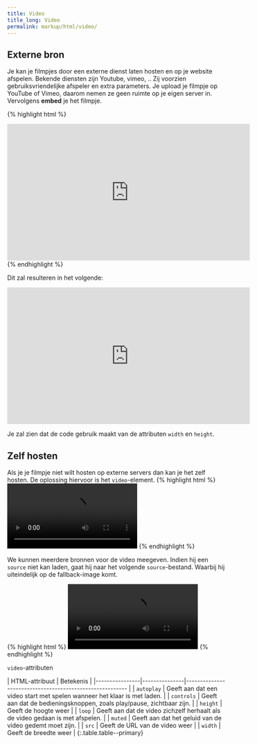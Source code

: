 ```yaml
---
title: Video
title_long: Video
permalink: markup/html/video/
---
```


Externe bron
--------------------------

Je kan je filmpjes door een externe dienst laten hosten en op je website afspelen. Bekende diensten zijn Youtube, vimeo, ..
Zij voorzien gebruiksvriendelijke afspeler en extra parameters.
Je upload je filmpje op YouTube of Vimeo, daarom nemen ze geen ruimte op je eigen server in. Vervolgens **embed** je het filmpje.

{% highlight html %}
<iframe width="560" height="315" src="https://www.youtube.com/embed/JAM3OjMTuNc?rel=0" frameborder="0" allow="autoplay; encrypted-media" allowfullscreen></iframe>
{% endhighlight %}

Dit zal resulteren in het volgende:

<iframe width="560" height="315" src="https://www.youtube.com/embed/JAM3OjMTuNc?rel=0" frameborder="0" allow="autoplay; encrypted-media" allowfullscreen></iframe>

Je zal zien dat de code gebruik maakt van de attributen `width` en `height`.

Zelf hosten
------------

Als je je filmpje niet wilt hosten op externe servers dan kan je het zelf hosten. De oplossing hiervoor is het `video`-element.
{% highlight html %}
<video src="video.mp4" controls></video>
{% endhighlight %}

We kunnen meerdere bronnen voor de video meegeven. Indien hij een `source` niet kan laden, gaat hij naar het volgende `source`-bestand. Waarbij hij uiteindelijk op de fallback-image komt.

{% highlight html %}
<video controls>
    <source src="video.webm" type="video/webm">
    <source src="video.mp4" type="video/mp4">
    <img src="video_fallback.jpg" alt="video fallback">
</video>
{% endhighlight %}

`video`-attributen

| HTML-attribuut | Betekenis                                                                |
|----------------|---------------|--------------------------------------------------------- |
| `autoplay`    | Geeft aan dat een video start met spelen wanneer het klaar is met laden.  |
| `controls`    | Geeft aan dat de bedieningsknoppen, zoals play/pause, zichtbaar zijn.     |
| `height`      | Geeft de hoogte weer                                                      |
| `loop`        | Geeft aan dat de video zichzelf herhaalt als de video gedaan is met afspelen. |
| `muted`       | Geeft aan dat het geluid van de video gedemt moet zijn.                   |
| `src`         | Geeft de URL van de video weer                                            |
| `width`       | Geeft de breedte weer                                                     |
{:.table.table--primary}